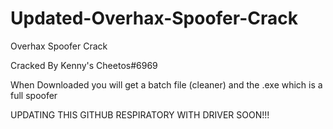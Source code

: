 # Updated-Overhax-Spoofer-Crack
Overhax Spoofer Crack

Cracked By Kenny's Cheetos#6969

When Downloaded you will get a batch file (cleaner) and the .exe which is a full spoofer

UPDATING THIS GITHUB RESPIRATORY WITH DRIVER SOON!!!
